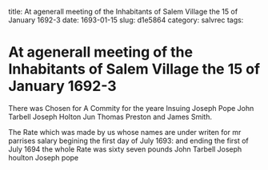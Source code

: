 title: At agenerall meeting of the Inhabitants of Salem Village the 15 of January 1692-3
date: 1693-01-15
slug: d1e5864
category: salvrec
tags: 


<div markdown class="doc" id="d1e5864">


# At agenerall meeting of the Inhabitants of Salem Village the 15 of January 1692-3

There was Chosen for A Commity for the yeare Insuing Joseph Pope John Tarbell Joseph Holton Jun Thomas Preston and James Smith.

The Rate which was made by us whose names are under writen for mr parrises salary begining the first day of July 1693: and ending the first of July 1694 the whole Rate was sixty seven pounds John Tarbell Joseph houlton Joseph pope
</div>